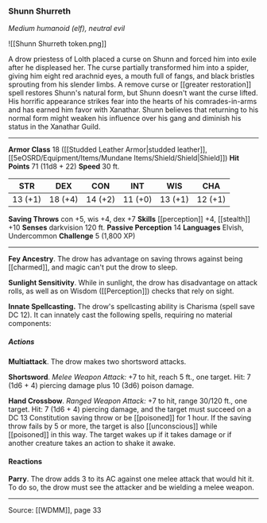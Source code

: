 ### Shunn Shurreth
_Medium humanoid (elf), neutral evil_

![[Shunn Shurreth token.png]]

A drow priestess of Lolth placed a curse on Shunn and forced him into exile after he displeased her. The curse partially transformed him into a spider, giving him eight red arachnid eyes, a mouth full of fangs, and black bristles sprouting from his slender limbs. A remove curse or [[greater restoration]] spell restores Shunn's natural form, but Shunn doesn't want the curse lifted. His horrific appearance strikes fear into the hearts of his comrades-in-arms and has earned him favor with Xanathar. Shunn believes that returning to his normal form might weaken his influence over his gang and diminish his status in the Xanathar Guild.






---

**Armor Class** 18 ([[Studded Leather Armor|studded leather]], [[5eOSRD/Equipment/Items/Mundane Items/Shield/Shield|Shield]])
**Hit Points** 71 (11d8 + 22)
**Speed** 30 ft.

| STR     | DEX     | CON     | INT     | WIS     | CHA     |
|---------|---------|---------|---------|---------|---------|
| 13 (+1) | 18 (+4) | 14 (+2) | 11 (+0) | 13 (+1) | 12 (+1) |

**Saving Throws** con +5, wis +4, dex +7
**Skills** [[perception]] +4, [[stealth]] +10
**Senses** darkvision 120 ft.
**Passive Perception** 14
**Languages** Elvish, Undercommon
**Challenge** 5 (1,800 XP)

---

**Fey Ancestry**. The drow has advantage on saving throws against being [[charmed]], and magic can't put the drow to sleep.

**Sunlight Sensitivity**. While in sunlight, the drow has disadvantage on attack rolls, as well as on Wisdom ([[Perception]]) checks that rely on sight.

**Innate Spellcasting.** The drow's spellcasting ability is Charisma (spell save DC 12). It can innately cast the following spells, requiring no material components:

##### Actions
**Multiattack**. The drow makes two shortsword attacks.

**Shortsword**. _Melee Weapon Attack:_ +7 to hit, reach 5 ft., one target. Hit: 7 (1d6 + 4) piercing damage plus 10 (3d6) poison damage.

**Hand Crossbow**. _Ranged Weapon Attack:_ +7 to hit, range 30/120 ft., one target. Hit: 7 (1d6 + 4) piercing damage, and the target must succeed on a DC 13 Constitution saving throw or be [[poisoned]] for 1 hour. If the saving throw fails by 5 or more, the target is also [[unconscious]] while [[poisoned]] in this way. The target wakes up if it takes damage or if another creature takes an action to shake it awake.

#### Reactions
**Parry**. The drow adds 3 to its AC against one melee attack that would hit it. To do so, the drow must see the attacker and be wielding a melee weapon.


---

Source: [[WDMM]], page 33